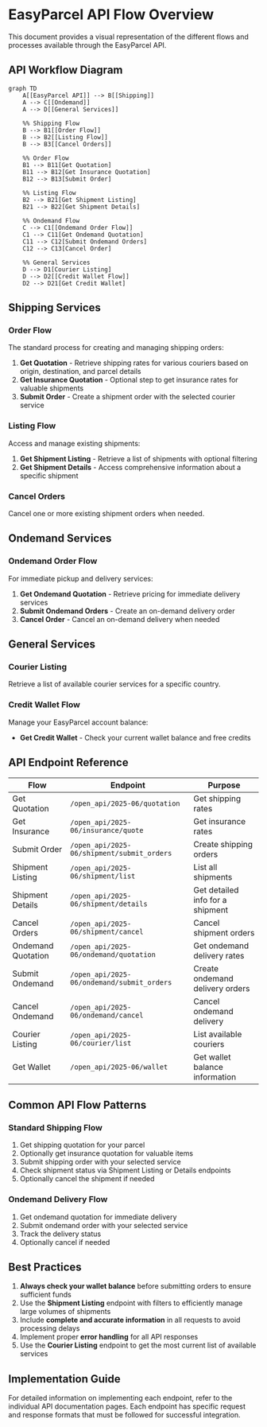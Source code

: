 # EasyParcel API Flow Overview

This document provides a visual representation of the different flows and processes available through the EasyParcel API.

## API Workflow Diagram

```mermaid
graph TD
    A[[EasyParcel API]] --> B[[Shipping]]
    A --> C[[Ondemand]]
    A --> D[[General Services]]
    
    %% Shipping Flow
    B --> B1[[Order Flow]]
    B --> B2[[Listing Flow]]
    B --> B3[[Cancel Orders]]
    
    %% Order Flow
    B1 --> B11[Get Quotation]
    B11 --> B12[Get Insurance Quotation]
    B12 --> B13[Submit Order]
    
    %% Listing Flow
    B2 --> B21[Get Shipment Listing]
    B21 --> B22[Get Shipment Details]
    
    %% Ondemand Flow
    C --> C1[[Ondemand Order Flow]]
    C1 --> C11[Get Ondemand Quotation]
    C11 --> C12[Submit Ondemand Orders]
    C12 --> C13[Cancel Order]
    
    %% General Services
    D --> D1[Courier Listing]
    D --> D2[[Credit Wallet Flow]]
    D2 --> D21[Get Credit Wallet]
```

## Shipping Services

### Order Flow

The standard process for creating and managing shipping orders:

1. **Get Quotation** - Retrieve shipping rates for various couriers based on origin, destination, and parcel details
2. **Get Insurance Quotation** - Optional step to get insurance rates for valuable shipments
3. **Submit Order** - Create a shipment order with the selected courier service

### Listing Flow

Access and manage existing shipments:

1. **Get Shipment Listing** - Retrieve a list of shipments with optional filtering
2. **Get Shipment Details** - Access comprehensive information about a specific shipment

### Cancel Orders

Cancel one or more existing shipment orders when needed.

## Ondemand Services

### Ondemand Order Flow

For immediate pickup and delivery services:

1. **Get Ondemand Quotation** - Retrieve pricing for immediate delivery services
2. **Submit Ondemand Orders** - Create an on-demand delivery order
3. **Cancel Order** - Cancel an on-demand delivery when needed

## General Services

### Courier Listing

Retrieve a list of available courier services for a specific country.

### Credit Wallet Flow

Manage your EasyParcel account balance:

- **Get Credit Wallet** - Check your current wallet balance and free credits

## API Endpoint Reference

| Flow                  | Endpoint                                         | Purpose                                        |
|-----------------------|--------------------------------------------------|------------------------------------------------|
| Get Quotation         | `/open_api/2025-06/quotation`                    | Get shipping rates                             |
| Get Insurance         | `/open_api/2025-06/insurance/quote`              | Get insurance rates                            |
| Submit Order          | `/open_api/2025-06/shipment/submit_orders`       | Create shipping orders                         |
| Shipment Listing      | `/open_api/2025-06/shipment/list`                | List all shipments                             |
| Shipment Details      | `/open_api/2025-06/shipment/details`             | Get detailed info for a shipment               |
| Cancel Orders         | `/open_api/2025-06/shipment/cancel`              | Cancel shipment orders                         |
| Ondemand Quotation    | `/open_api/2025-06/ondemand/quotation`           | Get ondemand delivery rates                    |
| Submit Ondemand       | `/open_api/2025-06/ondemand/submit_orders`       | Create ondemand delivery orders                |
| Cancel Ondemand       | `/open_api/2025-06/ondemand/cancel`              | Cancel ondemand delivery                       |
| Courier Listing       | `/open_api/2025-06/courier/list`                 | List available couriers                        |
| Get Wallet            | `/open_api/2025-06/wallet`                       | Get wallet balance information                 |

## Common API Flow Patterns

### Standard Shipping Flow

1. Get shipping quotation for your parcel
2. Optionally get insurance quotation for valuable items
3. Submit shipping order with your selected service
4. Check shipment status via Shipment Listing or Details endpoints
5. Optionally cancel the shipment if needed

### Ondemand Delivery Flow

1. Get ondemand quotation for immediate delivery
2. Submit ondemand order with your selected service
3. Track the delivery status
4. Optionally cancel if needed

## Best Practices

1. **Always check your wallet balance** before submitting orders to ensure sufficient funds
2. Use the **Shipment Listing** endpoint with filters to efficiently manage large volumes of shipments
3. Include **complete and accurate information** in all requests to avoid processing delays
4. Implement proper **error handling** for all API responses
5. Use the **Courier Listing** endpoint to get the most current list of available services

## Implementation Guide

For detailed information on implementing each endpoint, refer to the individual API documentation pages. Each endpoint has specific request and response formats that must be followed for successful integration.
